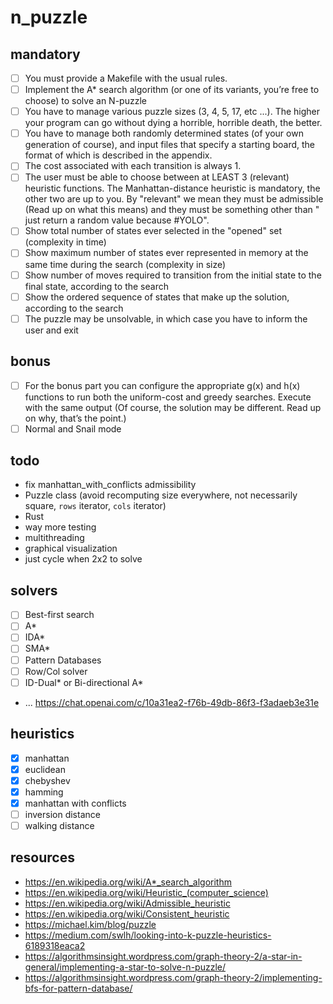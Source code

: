 # n_puzzle

## mandatory

- [ ] You must provide a Makefile with the usual rules.
- [ ] Implement the A\* search algorithm (or one of its variants, you’re free to choose) to solve an N-puzzle
- [ ] You have to manage various puzzle sizes (3, 4, 5, 17, etc ...). The higher your program can go without dying a horrible, horrible death, the better.
- [ ] You have to manage both randomly determined states (of your own generation of course), and input files that specify a starting board, the format of which is described in the appendix.
- [ ] The cost associated with each transition is always 1.
- [ ] The user must be able to choose between at LEAST 3 (relevant) heuristic functions. The Manhattan-distance heuristic is mandatory, the other two are up to you. By "relevant" we mean they must be admissible (Read up on what this means) and they must be something other than " just return a random value because #YOLO".
- [ ] Show total number of states ever selected in the "opened" set (complexity in time)
- [ ] Show maximum number of states ever represented in memory at the same time during the search (complexity in size)
- [ ] Show number of moves required to transition from the initial state to the final state, according to the search
- [ ] Show the ordered sequence of states that make up the solution, according to the search
- [ ] The puzzle may be unsolvable, in which case you have to inform the user and exit

## bonus

- [ ] For the bonus part you can configure the appropriate g(x) and h(x) functions to run both the uniform-cost and greedy searches. Execute with the same output (Of course, the solution may be different. Read up on why, that’s the point.)
- [ ] Normal and Snail mode

## todo

- fix manhattan_with_conflicts admissibility
- Puzzle class (avoid recomputing size everywhere, not necessarily square, `rows` iterator, `cols` iterator)
- Rust
- way more testing
- multithreading
- graphical visualization
- just cycle when 2x2 to solve

## solvers

- [ ] Best-first search
- [ ] A\*
- [ ] IDA\*
- [ ] SMA\*
- [ ] Pattern Databases
- [ ] Row/Col solver
- [ ] ID-Dual\* or Bi-directional A\*
- ... https://chat.openai.com/c/10a31ea2-f76b-49db-86f3-f3adaeb3e31e

## heuristics

- [x] manhattan
- [x] euclidean
- [x] chebyshev
- [x] hamming
- [x] manhattan with conflicts
- [ ] inversion distance
- [ ] walking distance

## resources

- https://en.wikipedia.org/wiki/A*_search_algorithm
- https://en.wikipedia.org/wiki/Heuristic_(computer_science)
- https://en.wikipedia.org/wiki/Admissible_heuristic
- https://en.wikipedia.org/wiki/Consistent_heuristic
- https://michael.kim/blog/puzzle
- https://medium.com/swlh/looking-into-k-puzzle-heuristics-6189318eaca2
- https://algorithmsinsight.wordpress.com/graph-theory-2/a-star-in-general/implementing-a-star-to-solve-n-puzzle/
- https://algorithmsinsight.wordpress.com/graph-theory-2/implementing-bfs-for-pattern-database/
